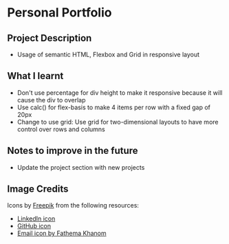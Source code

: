 # Personal Portfolio

## Project Description

- Usage of semantic HTML, Flexbox and Grid in responsive layout

## What I learnt

- Don't use percentage for div height to make it responsive because it will cause the div to overlap
- Use calc() for flex-basis to make 4 items per row with a fixed gap of 20px
- Change to use grid: Use grid for two-dimensional layouts to have more control over rows and columns

## Notes to improve in the future

- Update the project section with new projects

## Image Credits

Icons by [Freepik](https://www.freepik.com) from the following resources:

- [LinkedIn icon](https://www.freepik.com/icon/linkedin_1383262#fromView=keyword&page=1&position=34&uuid=dc7e7881-3786-43e8-ae2f-3a13696da86)
- [GitHub icon](https://www.freepik.com/icon/github_1051326#fromView=search&page=1&position=12&uuid=872b4aa9-347f-4e82-88c8-d4f22c3002f9)
- [Email icon by Fathema Khanom](https://www.freepik.com/icon/mail_9068642#fromView=keyword&page=1&position=58&uuid=0f3481ff-5a18-406c-bf00)
  <!-- - [Gmail icon](https://www.freepik.com/icon/gmail_5968534#fromView=search&page=1&position=14&uuid=cf3cba61-721a-4df7-8365-2d8442d9828d) -->
